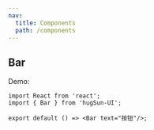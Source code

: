 ```yaml
---
nav:
  title: Components
  path: /components
---
```


## Bar

Demo:

```tsx
import React from 'react';
import { Bar } from 'hugSun-UI';

export default () => <Bar text="按钮"/>;
```
